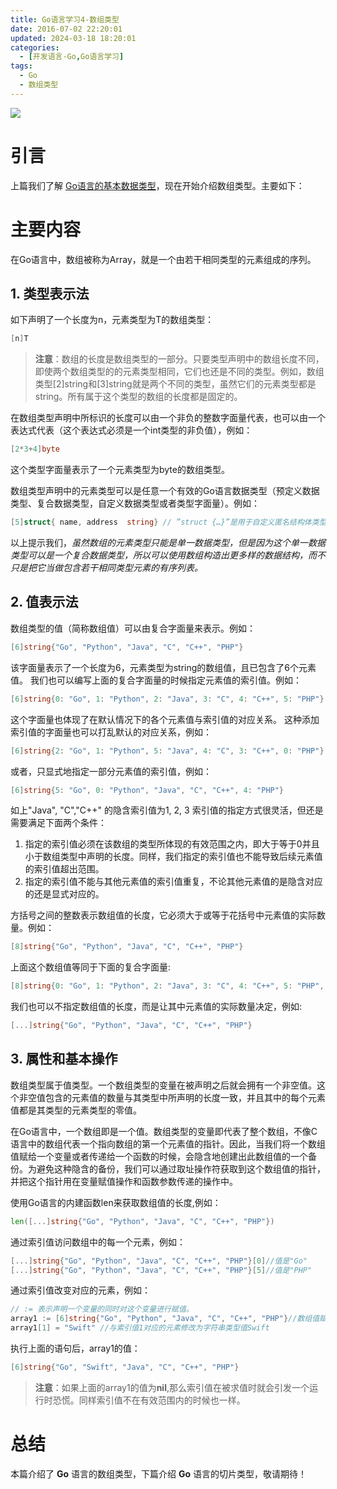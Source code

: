 ```yaml
---
title: Go语言学习4-数组类型
date: 2016-07-02 22:20:01
updated: 2024-03-18 18:20:01
categories:
  - [开发语言-Go,Go语言学习]
tags:
  - Go
  - 数组类型
---
```




![](/images/go-logo.png)

# 引言
上篇我们了解 [Go语言的基本数据类型](../../../../../../2016/07/01/go/go-learning/go-learning3/)，现在开始介绍数组类型。主要如下：

<!-- more -->

# 主要内容
在Go语言中，数组被称为Array，就是一个由若干相同类型的元素组成的序列。

## 1. 类型表示法

如下声明了一个长度为n，元素类型为T的数组类型：
```go
[n]T
```
> **注意**：数组的长度是数组类型的一部分。只要类型声明中的数组长度不同，即使两个数组类型的的元素类型相同，它们也还是不同的类型。例如，数组类型[2]string和[3]string就是两个不同的类型，虽然它们的元素类型都是string。所有属于这个类型的数组的长度都是固定的。

在数组类型声明中所标识的长度可以由一个非负的整数字面量代表，也可以由一个表达式代表（这个表达式必须是一个int类型的非负值），例如：
```go
[2*3+4]byte
```
这个类型字面量表示了一个元素类型为byte的数组类型。

数组类型声明中的元素类型可以是任意一个有效的Go语言数据类型（预定义数据类型、复合数据类型，自定义数据类型或者类型字面量）。例如：
```go
[5]struct{ name, address  string} // ”struct {…}”是用于自定义匿名结构体类型的类型字面量
```

以上提示我们，*虽然数组的元素类型只能是单一数据类型，但是因为这个单一数据类型可以是一个复合数据类型，所以可以使用数组构造出更多样的数据结构，而不只是把它当做包含若干相同类型元素的有序列表。*

## 2. 值表示法

数组类型的值（简称数组值）可以由复合字面量来表示。例如：
```go
[6]string{"Go", "Python", "Java", "C", "C++", "PHP"}
```
该字面量表示了一个长度为6，元素类型为string的数组值，且已包含了6个元素值。
我们也可以编写上面的复合字面量的时候指定元素值的索引值。例如：
```go
[6]string{0: "Go", 1: "Python", 2: "Java", 3: "C", 4: "C++", 5: "PHP"}
```
这个字面量也体现了在默认情况下的各个元素值与索引值的对应关系。
这种添加索引值的字面量也可以打乱默认的对应关系，例如：
```go
[6]string{2: "Go", 1: "Python", 5: "Java", 4: "C", 3: "C++", 0: "PHP"}
```
或者，只显式地指定一部分元素值的索引值，例如：
```go
[6]string{5: "Go", 0: "Python", "Java", "C", "C++", 4: "PHP"}
```

如上"Java", "C","C++" 的隐含索引值为1, 2, 3
索引值的指定方式很灵活，但还是需要满足下面两个条件：
1. 指定的索引值必须在该数组的类型所体现的有效范围之内，即大于等于0并且小于数组类型中声明的长度。同样，我们指定的索引值也不能导致后续元素值的索引值超出范围。
2. 指定的索引值不能与其他元素值的索引值重复，不论其他元素值的是隐含对应的还是显式对应的。

方括号之间的整数表示数组值的长度，它必须大于或等于花括号中元素值的实际数量。例如：
```go
[8]string{"Go", "Python", "Java", "C", "C++", "PHP"}
```
上面这个数组值等同于下面的复合字面量:
```go
[8]string{0: "Go", 1: "Python", 2: "Java", 3: "C", 4: "C++", 5: "PHP", 6: "", 7: ""}
```
我们也可以不指定数组值的长度，而是让其中元素值的实际数量决定，例如:
```go
[...]string{"Go", "Python", "Java", "C", "C++", "PHP"}
```

## 3. 属性和基本操作

数组类型属于值类型。一个数组类型的变量在被声明之后就会拥有一个非空值。这个非空值包含的元素值的数量与其类型中所声明的长度一致，并且其中的每个元素值都是其类型的元素类型的零值。

在Go语言中，一个数组即是一个值。数组类型的变量即代表了整个数组，不像C语言中的数组代表一个指向数组的第一个元素值的指针。因此，当我们将一个数组值赋给一个变量或者传递给一个函数的时候，会隐含地创建出此数组值的一个备份。为避免这种隐含的备份，我们可以通过取址操作符获取到这个数组值的指针，并把这个指针用在变量赋值操作和函数参数传递的操作中。

使用Go语言的内建函数len来获取数组值的长度,例如：
```go
len([...]string{"Go", "Python", "Java", "C", "C++", "PHP"})
```

通过索引值访问数组中的每一个元素，例如：
```go
[...]string{"Go", "Python", "Java", "C", "C++", "PHP"}[0]//值是"Go"
[...]string{"Go", "Python", "Java", "C", "C++", "PHP"}[5]//值是"PHP"
```
通过索引值改变对应的元素，例如：
```go
// := 表示声明一个变量的同时对这个变量进行赋值。
array1 := [6]string{"Go", "Python", "Java", "C", "C++", "PHP"}//数组值赋给变量array1
array1[1] = "Swift" //与索引值1对应的元素修改为字符串类型值Swift
```
执行上面的语句后，array1的值：
```go
[6]string{"Go", "Swift", "Java", "C", "C++", "PHP"}
```

>**注意**：如果上面的array1的值为**nil**,那么索引值在被求值时就会引发一个运行时恐慌。同样索引值不在有效范围内的时候也一样。

# 总结

本篇介绍了 **Go** 语言的数组类型，下篇介绍 **Go** 语言的切片类型，敬请期待！
